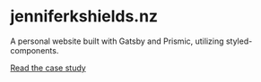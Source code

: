 # jenniferkshields.nz

A personal website built with Gatsby and Prismic, utilizing styled-components.

[Read the case study](https://jenniferkshields.nz/jenniferkshields.nz)
